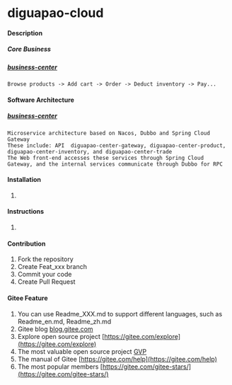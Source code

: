 # diguapao-cloud

#### Description

##### Core Business

##### [business-center](business-center)

    Browse products -> Add cart -> Order -> Deduct inventory -> Pay...

#### Software Architecture

##### [business-center](business-center)

    Microservice architecture based on Nacos, Dubbo and Spring Cloud Gateway
    These include: API  diguapao-center-gateway, diguapao-center-product, diguapao-center-inventory, and diguapao-center-trade
    The Web front-end accesses these services through Spring Cloud Gateway, and the internal services communicate through Dubbo for RPC

#### Installation

1.

#### Instructions

1.

#### Contribution

1. Fork the repository
2. Create Feat_xxx branch
3. Commit your code
4. Create Pull Request

#### Gitee Feature

1. You can use Readme\_XXX.md to support different languages, such as Readme\_en.md, Readme\_zh.md
2. Gitee blog [blog.gitee.com](https://blog.gitee.com)
3. Explore open source project [https://gitee.com/explore](https://gitee.com/explore)
4. The most valuable open source project [GVP](https://gitee.com/gvp)
5. The manual of Gitee [https://gitee.com/help](https://gitee.com/help)
6. The most popular members  [https://gitee.com/gitee-stars/](https://gitee.com/gitee-stars/)
